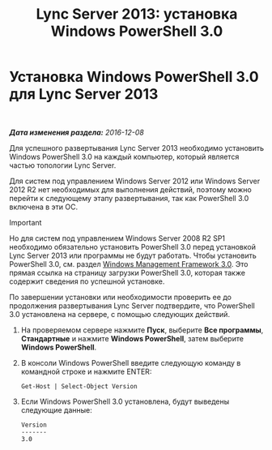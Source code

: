 ﻿---
title: 'Lync Server 2013: установка Windows PowerShell 3.0'
TOCTitle: Установка Windows PowerShell 3.0
ms:assetid: d87bf21e-0a43-41cb-8fdc-626cedec8538
ms:mtpsurl: https://technet.microsoft.com/ru-ru/library/JJ205328(v=OCS.15)
ms:contentKeyID: 49311349
ms.date: 12/10/2016
mtps_version: v=OCS.15
ms.translationtype: HT
---

# Установка Windows PowerShell 3.0 для Lync Server 2013

 

_**Дата изменения раздела:** 2016-12-08_

Для успешного развертывания Lync Server 2013 необходимо установить Windows PowerShell 3.0 на каждый компьютер, который является частью топологии Lync Server.

Для систем под управлением Windows Server 2012 или Windows Server 2012 R2 нет необходимых для выполнения действий, поэтому можно перейти к следующему этапу развертывания, так как PowerShell 3.0 включена в эти ОС.

> [!IMPORTANT]
> Но для систем под управлением Windows Server 2008 R2 SP1 необходимо обязательно установить PowerShell 3.0 перед установкой Lync Server 2013 или программы не будут работать. Чтобы установить PowerShell 3.0, см. раздел <a href="http://go.microsoft.com/fwlink/p/?linkid=329800">Windows Management Framework 3.0</a>. Это прямая ссылка на страницу загрузки PowerShell 3.0, которая также содержит сведения по успешной установке.


По завершении установки или необходимости проверить ее до продолжения развертывания Lync Server подтвердите, что PowerShell 3.0 установлена на сервере, с помощью следующих действий.

1.  На проверяемом сервере нажмите **Пуск**, выберите **Все программы**, **Стандартные** и нажмите **Windows PowerShell**, затем выберите **Windows PowerShell**.

2.  В консоли Windows PowerShell введите следующую команду в командной строке и нажмите ENTER:
    
        Get-Host | Select-Object Version

3.  Если Windows PowerShell 3.0 установлена, будут выведены следующие данные:
    
        Version
        -------
        3.0

